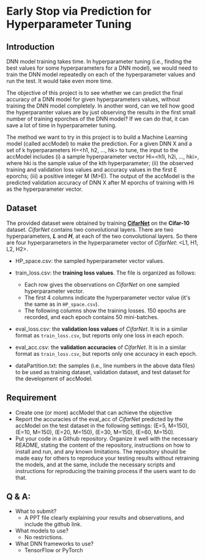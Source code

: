 # Early Stop via Prediction for Hyperparameter Tuning

## Introduction

DNN model training takes time. In hyperparameter tuning (i.e., finding the best values for some hyperparameters for a DNN model), we would need to train the DNN model repeatedly on each of the hyperparameter values and run the test. It would take even more time.

The objective of this project is to see whether we can predict the final accuracy of a DNN model for given hyperparameters values, without training the DNN model completely. In another word, can we tell how good the hyperparamter values are by just observing the results in the first small number of training eporches of the DNN model? If we can do that, it can save a lot of time in hyperparameter tuning. 
 
The method we want to try in this project is to build a Machine Learning model (called accModel) to make the prediction. For a given DNN X and a set of k hyperparameters H=<h1, h2, ..., hk> to tune, the input to the accModel includes (i) a sample hyperparameter vector Hi=<h1i, h2i, ..., hki>, where hki is the sample value of the kth hyperparameter; (ii) the observed training and validation loss values and accuracy values in the first E eporchs; (iii) a positive integer M (M>E). The output of the accModel is the predicted validation accuracy of DNN X after M eporchs of training with Hi as the hyperparameter vector. 

## Dataset

The provided dataset were obtained by training **<u>CifarNet</u>** on the **Cifar-10** dataset. *CifarNet* contains two convolutional layers. There are two hyperparameters, ***L*** and ***H***, at each of the two convolutional layers. So there are four hyperparameters in the hyperparameter vector of *CifarNet*: <L1, H1, L2, H2>. 

* HP_space.csv: the sampled hyperparameter vector values. 

* train_loss.csv: the **training loss values**. The file is organized as follows:

  - Each row gives the observations on *CifarNet* on one sampled hyperparameter vector.  
  - The first 4 columns indicate the hyperparameter vector value (it's the same as in `HP_space.csv`). 
  - The following columns show the training losses. 150 epochs are recorded, and each epoch contains 50 mini-batches.

* eval_loss.csv: the **validation loss values** of *CifarNet*. It is in a similar format as `train_loss.csv`, but reports only one loss in each epoch.

* eval_acc.csv: the **validation accuracies** of *CifarNet*. It is in a similar format as `train_loss.csv`, but reports only one accuracy in each epoch.

* dataPartition.txt: the samples (i.e., line numbers in the above data files) to be used as training dataset, validation dataset, and test dataset for the development of accModel.

## Requirement

* Create one (or more) accModel that can achieve the objective
* Report the accuracies of the eval_acc of *CifarNet* predicted by the accModel on the test dataset in the following settings: (E=5, M=150), (E=10, M=150), (E=20, M=150), (E=30, M=150), (E=60, M=150). 
* Put your code in a Github repository. Organize it well with the necessary README, stating the content of the repository, instructions on how to install and run, and any known limitations. The repository should be made easy for others to reproduce your testing results without retraining the models, and at the same, include the necessary scripts and instructions for reproducing the training process if the users want to do that. 

## Q & A:
* What to submit? 
  - A PPT file clearly explaining your results and observations, and include the github link.
* What models to use?
  - No restrictions.
* What DNN frameworks to use? 
  - TensorFlow or PyTorch



